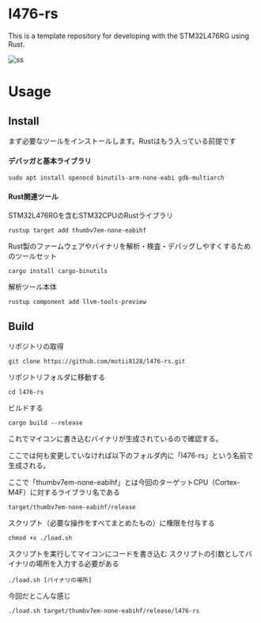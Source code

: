 # l476-rs
This is a template repository for developing with the STM32L476RG using Rust.

![ss](https://github.com/user-attachments/assets/b04effe1-3a6f-4d57-81a5-ec35e3c9a9c8)

# Usage
## Install
まず必要なツールをインストールします。Rustはもう入っている前提です
#### デバッガと基本ライブラリ
```
sudo apt install openocd binutils-arm-none-eabi gdb-multiarch
```
#### Rust関連ツール
STM32L476RGを含むSTM32CPUのRustライブラリ
```
rustup target add thumbv7em-none-eabihf
```
Rust製のファームウェアやバイナリを解析・検査・デバッグしやすくするためのツールセット
```
cargo install cargo-binutils
```
解析ツール本体
```
rustup component add llvm-tools-preview
```



## Build
リポジトリの取得
```
git clone https://github.com/motii8128/l476-rs.git
```
リポジトリフォルダに移動する
```
cd l476-rs
```
ビルドする
```
cargo build --release
```
これでマイコンに書き込むバイナリが生成されているので確認する。

ここでは何も変更していなければ以下のフォルダ内に「l476-rs」という名前で生成される。

ここで「thumbv7em-none-eabihf」とは今回のターゲットCPU（Cortex-M4F）に対するライブラリ名である
```
target/thumbv7em-none-eabihf/release
```

スクリプト（必要な操作をすべてまとめたもの）に権限を付与する
```
chmod +x ./load.sh
```
スクリプトを実行してマイコンにコードを書き込む
スクリプトの引数としてバイナリの場所を入力する必要がある
```
./load.sh [バイナリの場所]
```
今回だとこんな感じ
```
./load.sh target/thumbv7em-none-eabihf/release/l476-rs
```
